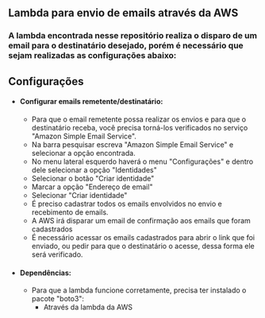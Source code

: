 ## Lambda para envio de emails através da AWS

### A lambda encontrada nesse repositório realiza o disparo de um email para o destinatário desejado, porém é necessário que sejam realizadas as configurações abaixo:

## Configurações

* #### Configurar emails remetente/destinatário:
  - Para que o email remetente possa realizar os envios e para que o destinatário receba, você precisa torná-los verificados no serviço "Amazon Simple Email Service".
  - Na barra pesquisar escreva "Amazon Simple Email Service" e selecionar a opção encontrada. 
  - No menu lateral esquerdo haverá o menu "Configurações" e dentro dele selecionar a opção "Identidades"
  - Selecionar o botão "Criar identidade"
  - Marcar a opção "Endereço de email"
  - Selecionar "Criar identidade"
  - É preciso cadastrar todos os emails envolvidos no envio e recebimento de emails.
  - A AWS irá disparar um email de confirmação aos emails que foram cadastrados
  - É necessário acessar os emails cadastrados para abrir o link que foi enviado, ou pedir para que o destinatário o acesse, dessa forma ele será verificado.
* #### Dependências:
  - Para que a lambda funcione corretamente, precisa ter instalado o pacote "boto3":
    * Através da lambda da AWS      
